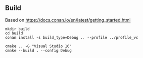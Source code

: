 ## Build

Based on https://docs.conan.io/en/latest/getting_started.html

```shell
mkdir build
cd build
conan install -s build_type=Debug .. --profile ../profile_vc

cmake .. -G "Visual Studio 16"
cmake --build . --config Debug
```
